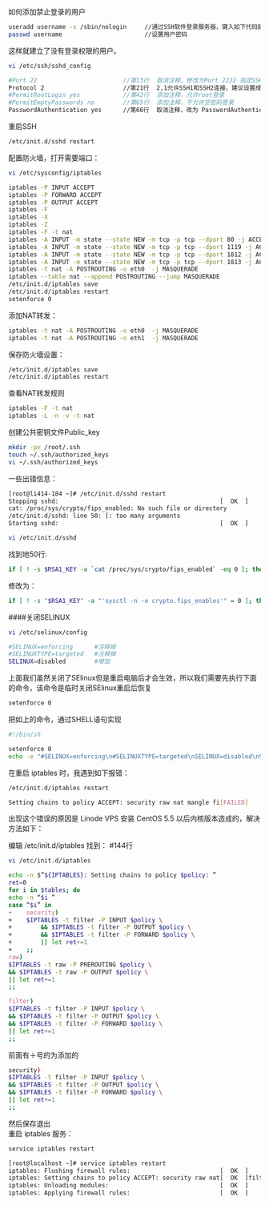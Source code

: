 如何添加禁止登录的用户
```bash
useradd username -s /sbin/nologin     //通过SSH软件登录服务器，键入如下代码建立用户
passwd username                       //设置用户密码
```
这样就建立了没有登录权限的用户。
```bash
vi /etc/ssh/sshd_config
```
```bash
#Port 22                        //第13行  取消注释，修改为Port 2222 指定SSH连接的端口号，不建议使用默认22端口
Protocol 2                      //第21行  2,1允许SSH1和SSH2连接，建议设置成 Protocal 2
#PermitRootLogin yes            //第42行  添加注释，允许root登录
#PermitEmptyPasswords no        //第65行  添加注释，不允许空密码登录
PasswordAuthentication yes      //第66行  取消注释，改为 PasswordAuthentication no   取消密码认证登录
```
重启SSH
```bash
/etc/init.d/sshd restart
```      
配置防火墙，打开需要端口：
```bash
vi /etc/sysconfig/iptables
```
```bash
iptables -P INPUT ACCEPT
iptables -P FORWARD ACCEPT
iptables -P OUTPUT ACCEPT
iptables -F
iptables -X
iptables -Z
iptables -F -t nat
iptables -A INPUT -m state --state NEW -m tcp -p tcp --dport 80 -j ACCEPT
iptables -A INPUT -m state --state NEW -m tcp -p tcp --dport 1119 -j ACCEPT
iptables -A INPUT -m state --state NEW -m tcp -p tcp --dport 1812 -j ACCEPT
iptables -A INPUT -m state --state NEW -m tcp -p tcp --dport 1813 -j ACCEPT
iptables -t nat -A POSTROUTING -o eth0  -j MASQUERADE
iptables --table nat --append POSTROUTING --jump MASQUERADE
/etc/init.d/iptables save
/etc/init.d/iptables restart
setenforce 0
```
添加NAT转发：
```bash
iptables -t nat -A POSTROUTING -o eth0  -j MASQUERADE
iptables -t nat -A POSTROUTING -o eth1  -j MASQUERADE
```
保存防火墙设置：
```bash
/etc/init.d/iptables save
/etc/init.d/iptables restart
```
查看NAT转发规则
```bash
iptables -F -t nat
iptables -L -n -v -t nat
```
创建公共密钥文件Public_key
```bash
mkdir -pv /root/.ssh
touch ~/.ssh/authorized_keys
vi ~/.ssh/authorized_keys
```
一些出错信息：
```bash
[root@li414-184 ~]# /etc/init.d/sshd restart
Stopping sshd:                                             [  OK  ]
cat: /proc/sys/crypto/fips_enabled: No such file or directory
/etc/init.d/sshd: line 50: [: too many arguments
Starting sshd:                                             [  OK  ]
```
```bash
vi /etc/init.d/sshd
```
找到地50行:    
```bash
if [ ! -s $RSA1_KEY -a `cat /proc/sys/crypto/fips_enabled` -eq 0 ]; then
```
修改为：
```bash
if [ ! -s "$RSA1_KEY" -a "'sysctl -n -e crypto.fips_enables'" = 0 ]; then
```
####关闭SELINUX   
```bash
vi /etc/selinux/config
```
```bash
#SELINUX=enforcing      #注释掉
#SELINUXTYPE=targeted   #注释掉
SELINUX=disabled        #增加
```
上面我们虽然关闭了SElinux但是重启电脑后才会生效，所以我们需要先执行下面的命令，该命令是临时关闭SElinux重启后恢复    
```bash
setenforce 0
```
把如上的命令，通过SHELL语句实现
```bash
#!/bin/sh

setenforce 0
echo -e "#SELINUX=enforcing\n#SELINUXTYPE=targeted\nSELINUX=disabled\nSETLOCALDEFS=0" > /etc/selinux/config
```
在重启 iptables 时，我遇到如下报错：
```bash
/etc/init.d/iptables restart
```
```bash
Setting chains to policy ACCEPT: security raw nat mangle fi[FAILED]
```
出现这个错误的原因是 Linode VPS 安装 CentOS 5.5 以后内核版本造成的，解决方法如下：    
     
编辑 /etc/init.d/iptables 找到： #144行
```bash
vi /etc/init.d/iptables
```
```bash
echo -n $”${IPTABLES}: Setting chains to policy $policy: ”
ret=0
for i in $tables; do
echo -n “$i ”
case “$i” in
+    security)
+    $IPTABLES -t filter -P INPUT $policy \
+        && $IPTABLES -t filter -P OUTPUT $policy \
+        && $IPTABLES -t filter -P FORWARD $policy \
+        || let ret+=1
+    ;;
raw)
$IPTABLES -t raw -P PREROUTING $policy \
&& $IPTABLES -t raw -P OUTPUT $policy \
|| let ret+=1
;;

filter)
$IPTABLES -t filter -P INPUT $policy \
&& $IPTABLES -t filter -P OUTPUT $policy \
&& $IPTABLES -t filter -P FORWARD $policy \
|| let ret+=1
;;
```
前面有＋号的为添加的
```bash
security)
$IPTABLES -t filter -P INPUT $policy \
&& $IPTABLES -t filter -P OUTPUT $policy \
&& $IPTABLES -t filter -P FORWARD $policy \
|| let ret+=1
;;
```
然后保存退出          
重启 iptables 服务：
```bash
service iptables restart
```
```bash
[root@localhost ~]# service iptables restart
iptables: Flushing firewall rules:                         [  OK  ]
iptables: Setting chains to policy ACCEPT: security raw nat[  OK  ]filter
iptables: Unloading modules:                               [  OK  ]
iptables: Applying firewall rules:                         [  OK  ]
```

